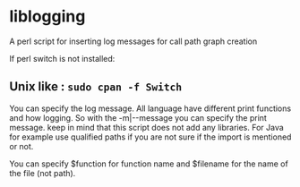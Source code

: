 # liblogging
A perl script for inserting log messages for call path graph creation

If perl switch is not installed:

Unix like : `sudo cpan -f Switch`
------

You can specify the log message. All language have different print functions and
how logging. So with the -m|--message you can specify the print message. keep in
mind that this script does not add any libraries. For Java for example use
qualified paths if you are not sure if the import is mentioned or not.

You can specify $function for function name and $filename for the name of the
file (not path).

